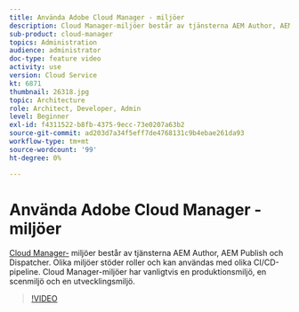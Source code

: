```yaml
---
title: Använda Adobe Cloud Manager - miljöer
description: Cloud Manager-miljöer består av tjänsterna AEM Author, AEM Publish och Dispatcher. Olika miljöer stöder roller och kan användas med olika CI/CD-pipeline. Cloud Manager-miljöer har vanligtvis en produktionsmiljö, en scenmiljö och en utvecklingsmiljö.
sub-product: cloud-manager
topics: Administration
audience: administrator
doc-type: feature video
activity: use
version: Cloud Service
kt: 6871
thumbnail: 26318.jpg
topic: Architecture
role: Architect, Developer, Admin
level: Beginner
exl-id: f4311522-b8fb-4375-9ecc-73e0207a63b2
source-git-commit: ad203d7a34f5eff7de4768131c9b4ebae261da93
workflow-type: tm+mt
source-wordcount: '99'
ht-degree: 0%

---
```


# Använda Adobe Cloud Manager - miljöer

[Cloud Manager-](https://experienceleague.adobe.com/docs/experience-manager-cloud-manager/using/how-to-use/manage-your-environment.html) miljöer består av tjänsterna AEM Author, AEM Publish och Dispatcher. Olika miljöer stöder roller och kan användas med olika CI/CD-pipeline. Cloud Manager-miljöer har vanligtvis en produktionsmiljö, en scenmiljö och en utvecklingsmiljö.

>[!VIDEO](https://video.tv.adobe.com/v/26318/?quality=12&learn=on&hidetitle=true)
